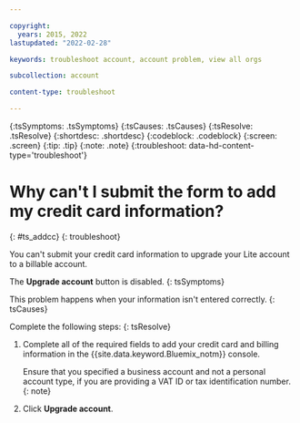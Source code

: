 ```yaml
---

copyright:
  years: 2015, 2022
lastupdated: "2022-02-28"

keywords: troubleshoot account, account problem, view all orgs 

subcollection: account

content-type: troubleshoot

---
```


{:tsSymptoms: .tsSymptoms}
{:tsCauses: .tsCauses}
{:tsResolve: .tsResolve}
{:shortdesc: .shortdesc}
{:codeblock: .codeblock}
{:screen: .screen}
{:tip: .tip}
{:note: .note}
{:troubleshoot: data-hd-content-type='troubleshoot'}

# Why can't I submit the form to add my credit card information?
{: #ts_addcc}
{: troubleshoot}

You can't submit your credit card information to upgrade your Lite account to a billable account.

The **Upgrade account** button is disabled.
{: tsSymptoms}

This problem happens when your information isn't entered correctly.
{: tsCauses}

Complete the following steps:
{: tsResolve}

1. Complete all of the required fields to add your credit card and billing information in the {{site.data.keyword.Bluemix_notm}} console.

   Ensure that you specified a business account and not a personal account type, if you are providing a VAT ID or tax identification number.
   {: note}
   
1. Click **Upgrade account**.
